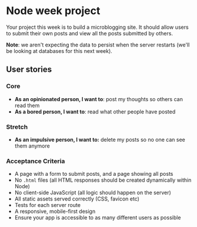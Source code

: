 # Node week project

Your project this week is to build a microblogging site. It should allow users to submit their own posts and view all the posts submitted by others.

**Note**: we aren't expecting the data to persist when the server restarts (we'll be looking at databases for this next week).

## User stories

### Core

- **As an opinionated person, I want to**: post my thoughts so others can read them
- **As a bored person, I want to**: read what other people have posted

### Stretch

- **As an impulsive person, I want to:** delete my posts so no one can see them anymore

### Acceptance Criteria

- A page with a form to submit posts, and a page showing all posts
- No `.html` files (all HTML responses should be created dynamically within Node)
- No client-side JavaScript (all logic should happen on the server)
- All static assets served correctly (CSS, favicon etc)
- Tests for each server route
- A responsive, mobile-first design
- Ensure your app is accessible to as many different users as possible
